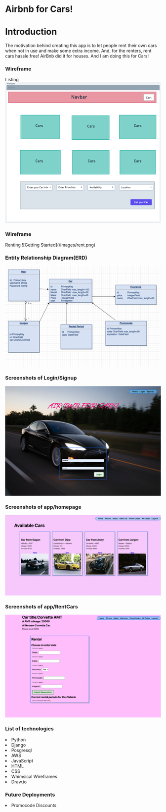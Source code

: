 

<h1>Airbnb for Cars!</h1>

<h1> Introduction</h1>
The motivation behind creating this app is to let people rent their own cars when not in use and make some extra income. And, for the renters, rent cars hassle free!
AirBnb did it for houses. And I am doing this for Cars!

<h3>Wireframe</h3>

Listing 
![Getting Started](/images/list.png)

<h3>Wireframe</h3>
Renting
![Getting Started](/images/rent.png)


<h3>Entity Relationship Diagram(ERD)</h3>


![Getting Started](/images/ERD.png)

<h3>Screenshots of Login/Signup</h3>

 ![Getting Started](/images/homecars.png)

<h3>Screenshots of app/homepage</h3>

 ![Getting Started](/images/rentindex.png)

<h3>Screenshots of app/RentCars</h3>

 ![Getting Started](/images/rentcars.png)

<h3>List of technologies</h3>

<li>Python</li>
<li>Django</li>
<li>Posgresql</li>
<li>AWS</li>
<li>JavaScript</li>
<li> HTML</li>
<li>CSS </li>
<li> Whimsical Wireframes</li>
<li> Draw.io</li>



<h3>Future Deployments</h3>



<li>Promocode Discounts</li>




